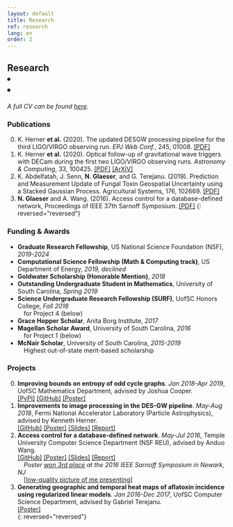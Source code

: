 ```yaml
---
layout: default
title: Research
ref: research
lang: en
order: 2
---
```


<h2 id="research-title">Research
<li>
  <a title="ORCID" target="_blank" href="https://orcid.org/{{ site.orcid }}">
    <i class="ai ai-orcid"></i></a>
</li>
<li>
  <a title="Google Scholar" target="_blank" href="https://scholar.google.com/citations?user={{ site.google_scholar }}">
    <i class="ai ai-google-scholar" style="margin-bottom: 20px;"></i>
  </a>
</li>
</h2>

*A full CV can be found [here](files/Glaeser_CV_STEM6.pdf).*

### Publications

0. K. Herner **et al.** (2020). The updated DESGW processing pipeline for the third LIGO/VIRGO observing run. *EPJ Web Conf.*, 245, 01008. [[PDF]](https://doi.org/10.1051/epjconf/202024501008)
0. K. Herner **et al.** (2020). Optical follow-up of gravitational wave triggers with DECam during the first two LIGO/VIRGO observing runs. *Astronomy & Computing*, 33, 100425. [[PDF]](https://doi.org/10.1016/j.ascom.2020.100425) [[ArXiV]](https://arxiv.org/pdf/2001.06551.pdf)
0. K. Abdelfatah, J. Senn, **N. Glaeser**, and G. Terejanu. (2019). Prediction and Measurement Update of Fungal Toxin Geospatial Uncertainty using a Stacked Gaussian Process. Agricultural Systems, 176, 102669. [\[PDF\]](https://doi.org/10.1016%2Fj.agsy.2019.102662)
0. **N. Glaeser** and A. Wang. (2016). Access control for a database-defined network, Proceedings of IEEE 37th Sarnoff Symposium. [\[PDF\]](http://dx.doi.org/10.1109/SARNOF.2016.7846728)
{: reversed="reversed"}

### Funding & Awards

- **Graduate Research Fellowship**,<sup><a title="What's that?" id="question-icon" target="_blank" href="https://www.nsfgrfp.org/"><i class="fa fa-question-circle"></i></a></sup>
US National Science Foundation (NSF), *2019-2024*
- **Computational Science Fellowship (Math & Computing track)**,<sup><a title="What's that?" id="question-icon" target="_blank" href="https://www.krellinst.org/csgf/about-doe-csgf/math-cs-track"><i class="fa fa-question-circle"></i></a></sup>
US Department of Energy, *2019, declined*
- **Goldwater Scholarship (Honorable Mention)**,<sup><a title="What's that?" id="question-icon" target="_blank" href="https://goldwater.scholarsapply.org/"><i class="fa fa-question-circle"></i></a></sup>
*2018*
- **Outstanding Undergraduate Student in Mathematics**,<sup><a title="What's that?" id="question-icon" target="_blank" href="https://sc.edu/study/colleges_schools/artsandsciences/mathematics/study/awards_scholarships/index.php"><i class="fa fa-question-circle"></i></a></sup>
University of South Carolina, *Spring 2019*
- **Science Undergraduate Research Fellowship (SURF)**,<sup><a title="What's that?" id="question-icon" target="_blank" href="https://www.sc.edu/study/colleges_schools/honors_college/internal/beyond_the_classroom/undergraduate_research/surf_and_exploration_grants/index.php"><i class="fa fa-question-circle"></i></a></sup>
UofSC Honors College, *Fall 2018*   
  &emsp;for Project 4 (below)
- **Grace Hopper Scholar**, Anita Borg Institute, *2017* 
- **Magellan Scholar Award**,<sup><a title="What's that?" id="question-icon" target="_blank" href="https://sc.edu/about/offices_and_divisions/undergraduate_research/apply_for_funding/our_funding/magellan-scholar-award/index.php"><i class="fa fa-question-circle"></i></a></sup>
University of South Carolina, *2016*   
  &emsp;for Project 1 (below)
- **McNair Scholar**,<sup><a title="What's that?" id="question-icon" target="_blank" href="https://www.sc.edu/about/offices_and_divisions/fellowships_and_scholar_programs/top_scholars/index.php"><i class="fa fa-question-circle"></i></a></sup>
University of South Carolina, *2015-2019*  
  &emsp;Highest out-of-state merit-based scholarship

### Projects

<!--0. **CoVault: A cryptographically secure framework for epidemic analytics**. *May 2020-present*, UMD and MPI-SWS.-->
0. **Improving bounds on entropy of odd cycle graphs**. *Jan 2018-Apr 2019*, UofSC Mathematics Department, advised by Joshua Cooper.  
[\[PyPI\]](https://pypi.org/project/graph-cyclone/)
[\[GitHub\]](https://github.com/nglaeser/graph_cyclone)
[\[Poster\]](files/graphentropy/DiscoverUSC-Glaeser,Noemi.pdf)  
0. **Improvements to image processing in the DES-GW pipeline**. *May-Aug 2018*, Fermi National Accelerator Laboratory (Particle Astrophysics), advised by Kenneth Herner.  
[\[GitHub\]](https://github.com/SSantosLab/gw_workflow)
[\[Poster\]](files/fermilab/Glaeser_poster.pdf)
[\[Slides\]](files/fermilab/Glaeser_slides.pdf)
[\[Report\]](files/fermilab/Glaeser_SIST-final.pdf)  
0. **Access control for a database-defined network**. *May-Jul 2016*, Temple University Computer Science Department (NSF REU), advised by Anduo Wang.  
[\[GitHub\]](https://github.com/ravel-net/REU-access-control)
[\[Poster\]](files/TempleREU/NGlaeser-poster-Sarnoff.pdf)
[\[Slides\]](files/TempleREU/Glaeser_midterm_slides.pdf)
[\[Report\]](files/TempleREU/Glaeser_final.pdf)  
   &emsp;*Poster [won 3rd place](files/TempleREU/thirdplace.jpg) at the 2016 IEEE Sarnoff Symposium in Newark, NJ*   
   &emsp;[\[low-quality picture of me presenting\]](files/TempleREU/presentingSarnoff.jpg)  
0. **Generating geographic and temporal heat maps of aflatoxin incidence using regularized linear models**. *Jan 2016-Dec 2017*, UofSC Computer Science Department, advised by Gabriel Terejanu.  
[\[Poster\]](files/aflatoxin/NGlaeser-poster.pdf)  
{: reversed="reversed"}
